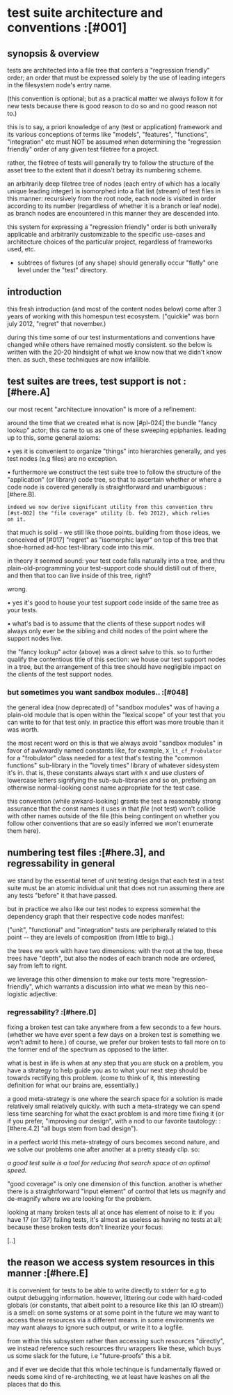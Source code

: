 # test suite architecture and conventions :[#001]

## synopsis & overview

tests are architected into a file tree that confers a "regression friendly"
order; an order that must be expressed solely by the use of leading integers
in the filesystem node's entry name.

(this convention is optional; but as a practical matter we always follow
it for new tests because there is good reason to do so and no good reason
not to.)

this is to say, a priori knowledge of any (test or application) framework
and its various conceptions of terms like "models", "features", "functions",
"integration" etc must NOT be assumed when determining the "regression
friendly" order of any given test filetree for a project.

rather, the filetree of tests will generally try to follow the structure of
the asset tree to the extent that it doesn't betray its numbering scheme.

an arbitrarily deep filetree tree of nodes (each entry of which has a
locally unique leading integer) is isomorphed into a flat list (stream) of
test files in this manner: recursively from the root node, each node is
visited in order according to its number (regardless of whether it is a
branch or leaf node). as branch nodes are encountered in this manner they
are descended into.

this system for expressing a "regression friendly" order is both univerally
applicable and arbitrarily customizable to the specific use-cases and
architecture choices of the particular project, regardless of frameworks
used, etc.

  - subtrees of fixtures (of any shape) should generally occur
    "flatly" one level under the "test" directory.




## introduction

this fresh introduction (and most of the content nodes below) come after
3 years of working with this homespun test ecosystem. ("quickie" was born
july 2012, "regret" that november.)

during this time some of our test insturmentations and conventions have
changed while others have remained mostly consistent. so the below is
written with the 20-20 hindsight of what we know now that we didn't know
then. as such, these techniques are now infallible.




## test suites are trees, test support is not :[#here.A]

our most recent "architecture innovation" is more of a refinement:

around the time that we created what is now [#pl-024] the bundle "fancy
lookup" actor; this came to us as one of these sweeping epiphanies.
leading up to this, some general axioms:

  • yes it is convenient to organize "things" into hierarchies
    generally, and yes test nodes (e.g files) are no exception.

  • furthermore we construct the test suite tree to follow the structure
    of the "application" (or library) code tree, so that to ascertain
    whether or where a code node is covered generally is straightforward
    and unambiguous :[#here.B].

    indeed we now derive significant utility from this convention thru
    [#st-002] the "file coverage" utility (b. feb 2012), which relies
    on it.

that much is solid - we still like those points. building from those
ideas, we conceived of [#017] "regret" as "isomorphic layer" on top of
this tree that shoe-horned ad-hoc test-library code into this mix.

in theory it seemed sound: your test code falls naturally into a tree,
and thru plain-old-programming your test-support code should distill out
of there, and then that too can live inside of this tree, right?

wrong.

  • yes it's good to house your test support code inside of the same
    tree as your tests.

  • what's bad is to assume that the clients of these support nodes
    will always only ever be the sibling and child nodes of the point
    where the support nodes live.

the "fancy lookup" actor (above) was a direct salve to this. so to
further qualify the contentious title of this section: we house our test
support nodes in a tree, but the arrangement of this tree should have
negligible impact on the clients of the test support nodes.



### but sometimes you want sandbox modules..  :[#048]

the general idea (now deprecated) of "sandbox modules" was of having a
plain-old module that is open within the "lexical scope" of your test
that you can write to for that test only. in practice this effort was
more trouble than it was worth.

the most recent word on this is that we always avoid "sandbox modules"
in favor of awkwardly named constants like, for example, `X_lt_cf_Frobulator`
for a "frobulator" class needed for a test that's testing the
"common functions" sub-library in the "lovely times" library of whatever
sidesystem it's in. that is, these constants always start with `X` and use
clusters of lowercase letters signifying the sub-sub-libraries and so on,
prefixing an otherwise normal-looking const name appropriate for the test case.

this convention (while awkard-looking) grants the test a reasonably strong
assurance that the const names it uses in that *file* (not test) won't
collide with other names outside of the file (this being contingent on
whether you follow other conventions that are so easily inferred we won't
enumerate them here).




## numbering test files :[#here.3], and regressability in general

we stand by the essential tenet of unit testing design that each test in
a test suite must be an atomic individual unit that does not run
assuming there are any tests "before" it that have passed.

but in practice we also like our test nodes to express somewhat the
dependency graph that their respective code nodes manifest:

("unit", "functional" and "integration" tests are peripherally related
to this point -- they are levels of composition (from little to big)..)

the trees we work with have two dimensions: with the root at the top,
these trees have "depth", but also the nodes of each branch node are
ordered, say from left to right.

we leverage this other dimension to make our tests more "regression-friendly",
which warrants a discussion into what we mean by this neo-logistic
adjective:



### regressability? :[#here.D]

fixing a broken test can take anywhere from a few seconds to a few
hours. (whether we have ever spent a few days on a broken test is
something we won't admit to here.) of course, we prefer our broken tests
to fall more on to the former end of the spectrum as opposed to the
latter.

what is best in life is when at any step that you are stuck on a
problem, you have a strategy to help guide you as to what your next
step should be towards rectifying this problem. (come to think of it,
this interesting definition for what our brains are, essentially.)

a good meta-strategy is one where the search space for a solution is
made relatively small relatively quickly. with such a meta-strategy we
can spend less time searching for what the exact problem is and more
time fixing it (or if you prefer, "improving our design", with a nod to
our favorite tautology: :[#here.4.2] "all bugs stem from bad design").

in a perfect world this meta-strategy of ours becomes second nature,
and we solve our problems one after another at a pretty steady clip.
so:

*a good test suite is a tool for reducing that search space at an
optimal speed.*

"good coverage" is only one dimension of this function. another is
whether there is a straightforward "input element" of control that lets
us magnify and de-magnify where we are looking for the problem.

looking at many broken tests all at once has element of noise to it:
if you have 17 (or 137) failing tests, it's almost as useless as having
no tests at all; because these broken tests don't linearize your focus:

[..]




## the reason we access system resources in this manner :[#here.E]

it is convenient for tests to be able to write directly to stderr for e.g to
output debugging information. however, littering our code with hard-coded
globals (or constants, that albeit point to a resource like this
(an IO stream)) is a smell: on some systems or at some point in the future
we may want to access these resources via a different means. in some
environments we may want always to ignore such output, or write it to a
logfile.

from within this subsystem rather than accessing such resources "directly",
we instead reference such resources thru wrappers like these, which buys us
some slack for the future, i.e "future-proofs" this a bit.

and if ever we decide that this whole techinque is fundamentally flawed or
needs some kind of re-architecting, we at least have leashes on all the places
that do this.
